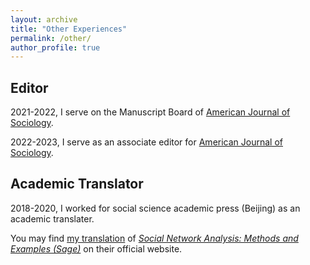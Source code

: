 ```yaml
---
layout: archive
title: "Other Experiences"
permalink: /other/
author_profile: true
---
```


Editor
------
2021-2022, I serve on the Manuscript Board of [American Journal of Sociology](https://www.journals.uchicago.edu/toc/ajs/current).

2022-2023, I serve as an associate editor for [American Journal of Sociology](https://www.journals.uchicago.edu/toc/ajs/current).


Academic Translator
------
2018-2020, I worked for social science academic press (Beijing) as an academic translater.<br>

You may find [my translation](https://www.ssap.com.cn/c/2019-03-05/1075680.shtml) of *[Social Network Analysis: Methods and Examples (Sage)](https://methods.sagepub.com/book/social-network-analysis-1e)* on their official website. 
